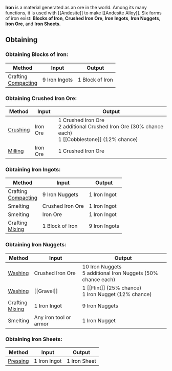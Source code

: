 **Iron** is a material generated as an ore in the world. Among its many functions, it is used with [[Andesite]] to make [[Andesite Alloy]]. Six forms of iron exist: **Blocks of Iron**, **Crushed Iron Ore**, **Iron Ingots**, **Iron Nuggets**, **Iron Ore**, and **Iron Sheets**.

## Obtaining
### Obtaining Blocks of Iron:
| Method | Input | Output |
| ------------- | ------------- | ------------- |
| Crafting <br> [Compacting](Mechanical-Press) | 9 Iron Ingots | 1 Block of Iron |

### Obtaining Crushed Iron Ore:
| Method | Input | Output |
| ------------- | ------------- | ------------- |
| [Crushing](Crushing-Wheels) | Iron Ore | 1 Crushed Iron Ore <br> 2 additional Crushed Iron Ore (30% chance each) <br> 1 [[Cobblestone]] (12% chance) |
| [Milling](Millstone) | Iron Ore | 1 Crushed Iron Ore |

### Obtaining Iron Ingots:
| Method | Input | Output |
| ------------- | ------------- | ------------- |
| Crafting <br> [Compacting](Mechanical-Press) | 9 Iron Nuggets | 1 Iron Ingot |
| Smelting | Crushed Iron Ore | 1 Iron Ingot |
| Smelting | Iron Ore | 1 Iron Ingot |
| Crafting <br> [Mixing](Mechanical-Mixer) | 1 Block of Iron | 9 Iron Ingots |

### Obtaining Iron Nuggets:
| Method | Input | Output |
| ------------- | ------------- | ------------- |
| [Washing](Encased-Fan) | Crushed Iron Ore | 10 Iron Nuggets <br> 5 additional Iron Nuggets (50% chance each) |
| [Washing](Encased-Fan) | [[Gravel]] | 1 [[Flint]] (25% chance) <br> 1 Iron Nugget (12% chance) |
| Crafting <br> [Mixing](Mechanical-Mixer) | 1 Iron Ingot | 9 Iron Nuggets |
| Smelting | Any iron tool or armor | 1 Iron Nugget

### Obtaining Iron Sheets:
| Method | Input | Output |
| ------------- | ------------- | ------------- |
| [Pressing](Mechanical-Press) | 1 Iron Ingot | 1 Iron Sheet |